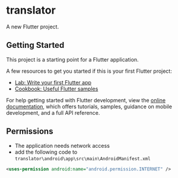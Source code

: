 # translator

A new Flutter project.

## Getting Started

This project is a starting point for a Flutter application.

A few resources to get you started if this is your first Flutter project:

- [Lab: Write your first Flutter app](https://docs.flutter.dev/get-started/codelab)
- [Cookbook: Useful Flutter samples](https://docs.flutter.dev/cookbook)

For help getting started with Flutter development, view the
[online documentation](https://docs.flutter.dev/), which offers tutorials,
samples, guidance on mobile development, and a full API reference.

## Permissions
- The application needs network access
- add the following code to `translator\android\app\src\main\AndroidManifest.xml` 
```xml
<uses-permission android:name="android.permission.INTERNET" />
```